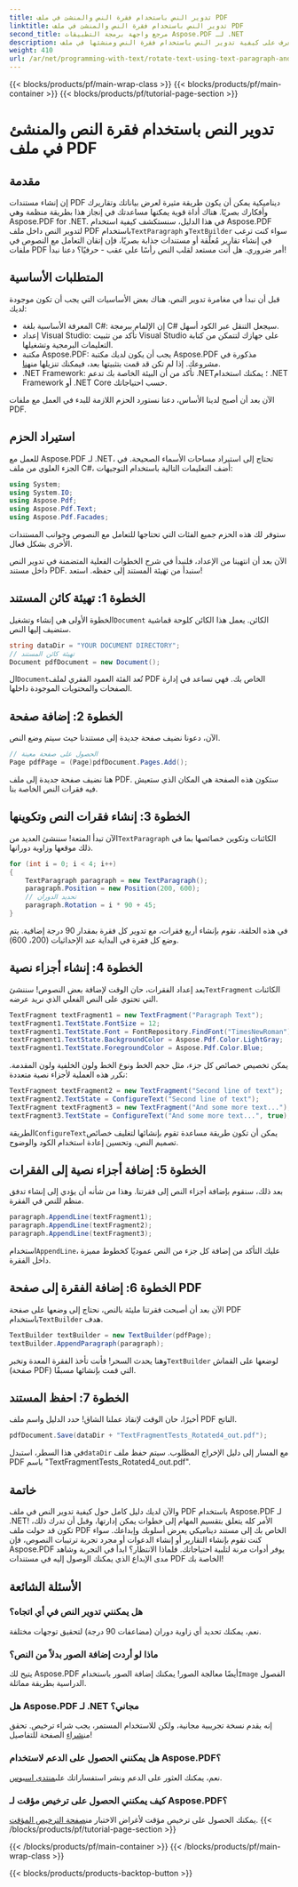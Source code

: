 ```yaml
---
title: تدوير النص باستخدام فقرة النص والمنشئ في ملف PDF
linktitle: تدوير النص باستخدام فقرة النص والمنشئ في ملف PDF
second_title: مرجع واجهة برمجة التطبيقات Aspose.PDF لـ .NET
description: تعرف على كيفية تدوير النص باستخدام فقرة النص ومنشئها في ملف PDF باستخدام Aspose.PDF لـ .NET.
weight: 410
url: /ar/net/programming-with-text/rotate-text-using-text-paragraph-and-builder/
---
```


{{< blocks/products/pf/main-wrap-class >}}
{{< blocks/products/pf/main-container >}}
{{< blocks/products/pf/tutorial-page-section >}}

# تدوير النص باستخدام فقرة النص والمنشئ في ملف PDF

## مقدمة

 إن إنشاء مستندات PDF ديناميكية يمكن أن يكون طريقة مثيرة لعرض بياناتك وتقاريرك وأفكارك بصريًا. هناك أداة قوية يمكنها مساعدتك في إنجاز هذا بطريقة منظمة وهي Aspose.PDF for .NET. في هذا الدليل، سنستكشف كيفية استخدام Aspose.PDF لتدوير النص داخل ملف PDF باستخدام`TextParagraph` و`TextBuilder` سواء كنت ترغب في إنشاء تقارير مُعلَّقة أو مستندات جذابة بصريًا، فإن إتقان التعامل مع النصوص في ملفات PDF أمر ضروري. هل أنت مستعد لقلب النص رأسًا على عقب - حرفيًا؟ دعنا نبدأ!

## المتطلبات الأساسية

قبل أن نبدأ في مغامرة تدوير النص، هناك بعض الأساسيات التي يجب أن تكون موجودة لديك:

- المعرفة الأساسية بلغة C#: إن الإلمام ببرمجة C# سيجعل التنقل عبر الكود أسهل.
- إعداد Visual Studio: تأكد من تثبيت Visual Studio على جهازك لتتمكن من كتابة التعليمات البرمجية وتشغيلها.
- مكتبة Aspose.PDF: يجب أن يكون لديك مكتبة Aspose.PDF مذكورة في مشروعك. إذا لم تكن قد قمت بتثبيتها بعد، فيمكنك تنزيلها من[هنا](https://releases.aspose.com/pdf/net/).
- .NET Framework: تأكد من أن البيئة الخاصة بك تدعم .NET؛ يمكنك استخدام .NET Framework أو .NET Core حسب احتياجاتك.

الآن بعد أن أصبح لدينا الأساس، دعنا نستورد الحزم اللازمة للبدء في العمل مع ملفات PDF.

## استيراد الحزم

للعمل مع Aspose.PDF لـ .NET، تحتاج إلى استيراد مساحات الأسماء الصحيحة. في الجزء العلوي من ملف C#، أضف التعليمات التالية باستخدام التوجيهات:

```csharp
using System;
using System.IO;
using Aspose.Pdf;
using Aspose.Pdf.Text;
using Aspose.Pdf.Facades;
```

ستوفر لك هذه الحزم جميع الفئات التي تحتاجها للتعامل مع النصوص وجوانب المستندات الأخرى بشكل فعال.

الآن بعد أن انتهينا من الإعداد، فلنبدأ في شرح الخطوات الفعلية المتضمنة في تدوير النص داخل مستند PDF. سنبدأ من تهيئة المستند إلى حفظه. استعد!

## الخطوة 1: تهيئة كائن المستند

 الخطوة الأولى هي إنشاء وتشغيل`Document` الكائن. يعمل هذا الكائن كلوحة قماشية ستضيف إليها النص.

```csharp
string dataDir = "YOUR DOCUMENT DIRECTORY";
// تهيئة كائن المستند
Document pdfDocument = new Document();
```

 ال`Document`تُعد الفئة العمود الفقري لملف PDF الخاص بك. فهي تساعد في إدارة الصفحات والمحتويات الموجودة داخلها.

## الخطوة 2: إضافة صفحة

الآن، دعونا نضيف صفحة جديدة إلى مستندنا حيث سيتم وضع النص.

```csharp
// الحصول على صفحة معينة
Page pdfPage = (Page)pdfDocument.Pages.Add();
```

هنا نضيف صفحة جديدة إلى ملف PDF. ستكون هذه الصفحة هي المكان الذي ستعيش فيه فقرات النص الخاصة بنا.

## الخطوة 3: إنشاء فقرات النص وتكوينها

 الآن تبدأ المتعة! سننشئ العديد من`TextParagraph` الكائنات وتكوين خصائصها بما في ذلك موقعها وزاوية دورانها.

```csharp
for (int i = 0; i < 4; i++)
{
    TextParagraph paragraph = new TextParagraph();
    paragraph.Position = new Position(200, 600);
    // تحديد الدوران
    paragraph.Rotation = i * 90 + 45;
}
```

في هذه الحلقة، نقوم بإنشاء أربع فقرات، مع تدوير كل فقرة بمقدار 90 درجة إضافية. يتم وضع كل فقرة في البداية عند الإحداثيات (200، 600).

## الخطوة 4: إنشاء أجزاء نصية

 بعد إعداد الفقرات، حان الوقت لإضافة بعض النصوص! سننشئ`TextFragment` الكائنات التي تحتوي على النص الفعلي الذي نريد عرضه.

```csharp
TextFragment textFragment1 = new TextFragment("Paragraph Text");
textFragment1.TextState.FontSize = 12;
textFragment1.TextState.Font = FontRepository.FindFont("TimesNewRoman");
textFragment1.TextState.BackgroundColor = Aspose.Pdf.Color.LightGray;
textFragment1.TextState.ForegroundColor = Aspose.Pdf.Color.Blue;
```

يمكن تخصيص خصائص كل جزء، مثل حجم الخط ونوع الخط ولون الخلفية ولون المقدمة. نكرر هذه العملية لأجزاء نصية متعددة:

```csharp
TextFragment textFragment2 = new TextFragment("Second line of text");
textFragment2.TextState = ConfigureText("Second line of text");
TextFragment textFragment3 = new TextFragment("And some more text...");
textFragment3.TextState = ConfigureText("And some more text...", true);
```

 الطريقة`ConfigureText`يمكن أن تكون طريقة مساعدة تقوم بإنشائها لتغليف خصائص تصميم النص، وتحسين إعادة استخدام الكود والوضوح.

## الخطوة 5: إضافة أجزاء نصية إلى الفقرات

بعد ذلك، سنقوم بإضافة أجزاء النص إلى فقرتنا. وهذا من شأنه أن يؤدي إلى إنشاء تدفق منظم للنص في الفقرة.

```csharp
paragraph.AppendLine(textFragment1);
paragraph.AppendLine(textFragment2);
paragraph.AppendLine(textFragment3);
```

 استخدام`AppendLine`، عليك التأكد من إضافة كل جزء من النص عموديًا كخطوط مميزة داخل الفقرة.

## الخطوة 6: إضافة الفقرة إلى صفحة PDF

 الآن بعد أن أصبحت فقرتنا مليئة بالنص، نحتاج إلى وضعها على صفحة PDF باستخدام`TextBuilder` هدف.

```csharp
TextBuilder textBuilder = new TextBuilder(pdfPage);
textBuilder.AppendParagraph(paragraph);
```

 وهنا يحدث السحر! فأنت تأخذ الفقرة المعدة وتخبر`TextBuilder` لوضعها على القماش (صفحة PDF) التي قمت بإنشائها مسبقًا.

## الخطوة 7: احفظ المستند

أخيرًا، حان الوقت لإنقاذ عملنا الشاق! حدد الدليل واسم ملف PDF الناتج.

```csharp
pdfDocument.Save(dataDir + "TextFragmentTests_Rotated4_out.pdf");
```

 في هذا السطر، استبدل`dataDir` مع المسار إلى دليل الإخراج المطلوب. سيتم حفظ ملف PDF باسم "TextFragmentTests_Rotated4_out.pdf".

## خاتمة

والآن لديك دليل كامل حول كيفية تدوير النص في ملف PDF باستخدام Aspose.PDF لـ .NET! الأمر كله يتعلق بتقسيم المهام إلى خطوات يمكن إدارتها، وقبل أن تدرك ذلك، تكون قد حولت ملف PDF الخاص بك إلى مستند ديناميكي يعرض أسلوبك وإبداعك. سواء كنت تقوم بإنشاء التقارير أو إنشاء الدعوات أو مجرد تجربة ترتيبات النصوص، فإن Aspose.PDF يوفر أدوات مرنة لتلبية احتياجاتك. فلماذا الانتظار؟ ابدأ في التجربة وشاهد مدى الإبداع الذي يمكنك الوصول إليه في مستندات PDF الخاصة بك!

## الأسئلة الشائعة

### هل يمكنني تدوير النص في أي اتجاه؟
نعم، يمكنك تحديد أي زاوية دوران (مضاعفات 90 درجة) لتحقيق توجهات مختلفة.

### ماذا لو أردت إضافة الصور بدلاً من النص؟
 يتيح لك Aspose.PDF أيضًا معالجة الصور! يمكنك إضافة الصور باستخدام`Image` الفصول الدراسية بطريقة مماثلة.

### هل Aspose.PDF لـ .NET مجاني؟
 إنه يقدم نسخة تجريبية مجانية، ولكن للاستخدام المستمر، يجب شراء ترخيص. تحقق من[شراء](https://purchase.aspose.com/buy) الصفحة للتفاصيل!

### هل يمكنني الحصول على الدعم لاستخدام Aspose.PDF؟
نعم، يمكنك العثور على الدعم ونشر استفساراتك على[منتدى اسبوس](https://forum.aspose.com/c/pdf/10).

### كيف يمكنني الحصول على ترخيص مؤقت لـ Aspose.PDF؟
 يمكنك الحصول على ترخيص مؤقت لأغراض الاختبار من[صفحة الترخيص المؤقت](https://purchase.aspose.com/temporary-license/).
{{< /blocks/products/pf/tutorial-page-section >}}

{{< /blocks/products/pf/main-container >}}
{{< /blocks/products/pf/main-wrap-class >}}

{{< blocks/products/products-backtop-button >}}
